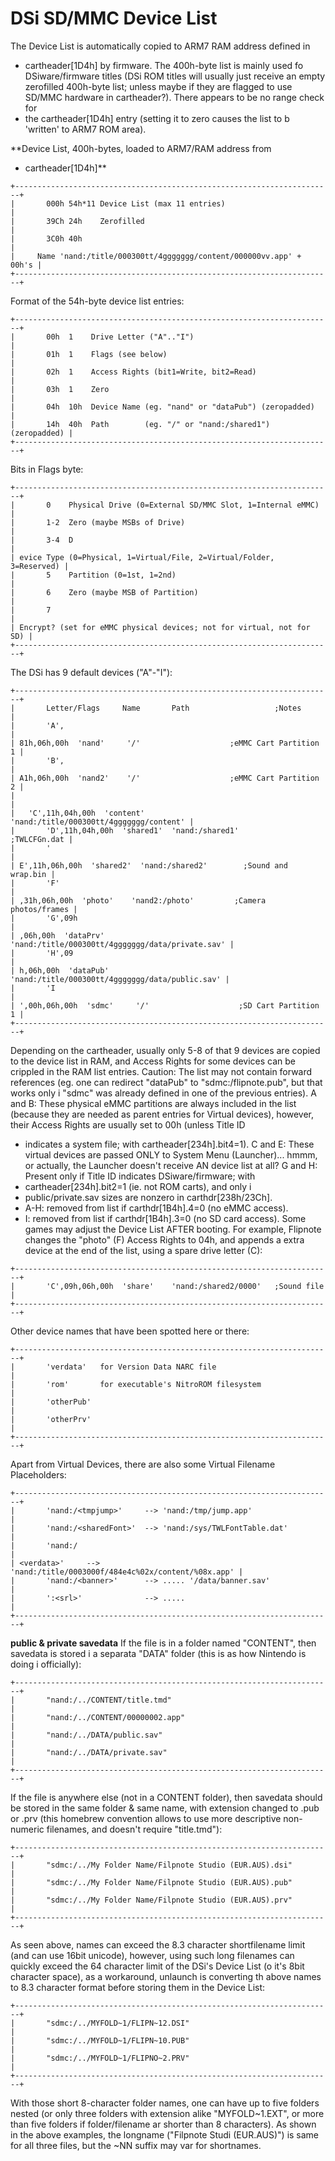 # DSi SD/MMC Device List


The Device List is automatically copied to ARM7 RAM address defined in
- cartheader\[1D4h\] by firmware. The 400h-byte list is mainly used fo
DSiware/firmware titles (DSi ROM titles will usually just receive an
empty zerofilled 400h-byte list; unless maybe if they are flagged to use
SD/MMC hardware in cartheader?). There appears to be no range check for
- the cartheader\[1D4h\] entry (setting it to zero causes the list to b
\'written\' to ARM7 ROM area).

**Device List, 400h-bytes, loaded to ARM7/RAM address from
- cartheader\[1D4h\]**

```
+-----------------------------------------------------------------------+
|       000h 54h*11 Device List (max 11 entries)                        |
|       39Ch 24h    Zerofilled                                          |
|       3C0h 40h                                                        |
|     Name 'nand:/title/000300tt/4ggggggg/content/000000vv.app' + 00h's |
+-----------------------------------------------------------------------+
```

Format of the 54h-byte device list entries:

```
+-----------------------------------------------------------------------+
|       00h  1    Drive Letter ("A".."I")                               |
|       01h  1    Flags (see below)                                     |
|       02h  1    Access Rights (bit1=Write, bit2=Read)                 |
|       03h  1    Zero                                                  |
|       04h  10h  Device Name (eg. "nand" or "dataPub") (zeropadded)    |
|       14h  40h  Path        (eg. "/" or "nand:/shared1") (zeropadded) |
+-----------------------------------------------------------------------+
```

Bits in Flags byte:

```
+-----------------------------------------------------------------------+
|       0    Physical Drive (0=External SD/MMC Slot, 1=Internal eMMC)   |
|       1-2  Zero (maybe MSBs of Drive)                                 |
|       3-4  D                                                          |
| evice Type (0=Physical, 1=Virtual/File, 2=Virtual/Folder, 3=Reserved) |
|       5    Partition (0=1st, 1=2nd)                                   |
|       6    Zero (maybe MSB of Partition)                              |
|       7                                                               |
| Encrypt? (set for eMMC physical devices; not for virtual, not for SD) |
+-----------------------------------------------------------------------+
```

The DSi has 9 default devices (\"A\"-\"I\"):

```
+-----------------------------------------------------------------------+
|       Letter/Flags     Name       Path                   ;Notes       |
|       'A',                                                            |
| 81h,06h,00h  'nand'     '/'                    ;eMMC Cart Partition 1 |
|       'B',                                                            |
| A1h,06h,00h  'nand2'    '/'                    ;eMMC Cart Partition 2 |
|                                                                       |
|   'C',11h,04h,00h  'content'  'nand:/title/000300tt/4ggggggg/content' |
|       'D',11h,04h,00h  'shared1'  'nand:/shared1'        ;TWLCFGn.dat |
|       '                                                               |
| E',11h,06h,00h  'shared2'  'nand:/shared2'        ;Sound and wrap.bin |
|       'F'                                                             |
| ,31h,06h,00h  'photo'    'nand2:/photo'         ;Camera photos/frames |
|       'G',09h                                                         |
| ,06h,00h  'dataPrv'  'nand:/title/000300tt/4ggggggg/data/private.sav' |
|       'H',09                                                          |
| h,06h,00h  'dataPub'  'nand:/title/000300tt/4ggggggg/data/public.sav' |
|       'I                                                              |
| ',00h,06h,00h  'sdmc'     '/'                    ;SD Cart Partition 1 |
+-----------------------------------------------------------------------+
```

Depending on the cartheader, usually only 5-8 of that 9 devices are
copied to the device list in RAM, and Access Rights for some devices can
be crippled in the RAM list entries.
Caution: The list may not contain forward references (eg. one can
redirect \"dataPub\" to \"sdmc:/flipnote.pub\", but that works only i
\"sdmc\" was already defined in one of the previous entries).
A and B: These physical eMMC partitions are always included in the list
(because they are needed as parent entries for Virtual devices),
however, their Access Rights are usually set to 00h (unless Title ID
- indicates a system file; with cartheader\[234h\].bit4=1).
C and E: These virtual devices are passed ONLY to System Menu
(Launcher)\... hmmm, or actually, the Launcher doesn\'t receive AN
device list at all?
G and H: Present only if Title ID indicates DSiware/firmware; with
- cartheader\[234h\].bit2=1 (ie. not ROM carts), and only i
- public/private.sav sizes are nonzero in carthdr\[238h/23Ch\].
- A-H: removed from list if carthdr\[1B4h\].4=0 (no eMMC access).
- I: removed from list if carthdr\[1B4h\].3=0 (no SD card access).
Some games may adjust the Device List AFTER booting. For example,
Flipnote changes the \"photo\" (F) Access Rights to 04h, and appends a
extra device at the end of the list, using a spare drive letter (C):

```
+-----------------------------------------------------------------------+
|       'C',09h,06h,00h  'share'    'nand:/shared2/0000'   ;Sound file  |
+-----------------------------------------------------------------------+
```

Other device names that have been spotted here or there:

```
+-----------------------------------------------------------------------+
|       'verdata'   for Version Data NARC file                          |
|       'rom'       for executable's NitroROM filesystem                |
|       'otherPub'                                                      |
|       'otherPrv'                                                      |
+-----------------------------------------------------------------------+
```

Apart from Virtual Devices, there are also some Virtual Filename
Placeholders:

```
+-----------------------------------------------------------------------+
|       'nand:/<tmpjump>'     --> 'nand:/tmp/jump.app'                  |
|       'nand:/<sharedFont>'  --> 'nand:/sys/TWLFontTable.dat'          |
|       'nand:/                                                         |
| <verdata>'     --> 'nand:/title/0003000f/484e4c%02x/content/%08x.app' |
|       'nand:/<banner>'      --> ..... '/data/banner.sav'              |
|       ':<srl>'              --> .....                                 |
+-----------------------------------------------------------------------+
```


**public & private savedata**
If the file is in a folder named \"CONTENT\", then savedata is stored i
a separata \"DATA\" folder (this is as how Nintendo is doing i
officially):

```
+-----------------------------------------------------------------------+
|       "nand:/../CONTENT/title.tmd"                                    |
|       "nand:/../CONTENT/00000002.app"                                 |
|       "nand:/../DATA/public.sav"                                      |
|       "nand:/../DATA/private.sav"                                     |
+-----------------------------------------------------------------------+
```

If the file is anywhere else (not in a CONTENT folder), then savedata
should be stored in the same folder & same name, with extension changed
to .pub or .prv (this homebrew convention allows to use more descriptive
non-numeric filenames, and doesn\'t require \"title.tmd\"):

```
+-----------------------------------------------------------------------+
|       "sdmc:/../My Folder Name/Filpnote Studio (EUR.AUS).dsi"         |
|       "sdmc:/../My Folder Name/Filpnote Studio (EUR.AUS).pub"         |
|       "sdmc:/../My Folder Name/Filpnote Studio (EUR.AUS).prv"         |
+-----------------------------------------------------------------------+
```

As seen above, names can exceed the 8.3 character shortfilename limit
(and can use 16bit unicode), however, using such long filenames can
quickly exceed the 64 character limit of the DSi\'s Device List (o
it\'s 8bit character space), as a workaround, unlaunch is converting th
above names to 8.3 character format before storing them in the Device
List:

```
+-----------------------------------------------------------------------+
|       "sdmc:/../MYFOLD~1/FLIPN~12.DSI"                                |
|       "sdmc:/../MYFOLD~1/FLIPN~10.PUB"                                |
|       "sdmc:/../MYFOLD~1/FLIPNO~2.PRV"                                |
+-----------------------------------------------------------------------+
```

With those short 8-character folder names, one can have up to five
folders nested (or only three folders with extension alike
\"MYFOLD\~1.EXT\", or more than five folders if folder/filename ar
shorter than 8 characters).
As shown in the above examples, the longname (\"Filpnote Studi
(EUR.AUS)\") is same for all three files, but the \~NN suffix may var
for shortnames.



